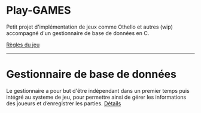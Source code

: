 # Play-GAMES

Petit projet d'implémentation de jeux comme Othello et autres (wip) accompagné d'un gestionnaire de base de données en C.

[Règles du jeu](https://www.ffothello.org/othello/regles-du-jeu/)

---

# Gestionnaire de base de données

Le gestionnaire a pour but d'être indépendant dans un premier temps puis intégré au systeme de jeu, pour permettre ainsi de gérer les informations des joueurs et d’enregistrer les parties.
[Détails](src/bdd/README.md)
